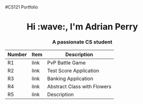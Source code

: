 #CS121 Portfolio
<h1 align="center">Hi :wave:, I'm Adrian Perry</h1>
<h3 align="center">A passionate CS student</h3>

| Number | Item | Description |
| ----- | ----- | ----- |
| R1 | link | PvP Battle Game |
| R2 | link | Test Score Application |
| R3 | link | Banking Application |
| R4 | link | Abstract Class with Flowers | 
| R5 | link | Description |
